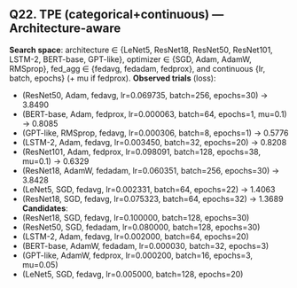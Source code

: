 ## Q22. TPE (categorical+continuous) — Architecture-aware
**Search space**: architecture ∈ {LeNet5, ResNet18, ResNet50, ResNet101, LSTM-2, BERT-base, GPT-like}, optimizer ∈ {SGD, Adam, AdamW, RMSprop}, fed_agg ∈ {fedavg, fedadam, fedprox}, and continuous {lr, batch, epochs} (+ mu if fedprox).
**Observed trials** (loss):
- (ResNet50, Adam, fedavg, lr=0.069735, batch=256, epochs=30) → 3.8490
- (BERT-base, Adam, fedprox, lr=0.000063, batch=64, epochs=1, mu=0.1) → 0.8085
- (GPT-like, RMSprop, fedavg, lr=0.000306, batch=8, epochs=1) → 0.5776
- (LSTM-2, Adam, fedavg, lr=0.003450, batch=32, epochs=20) → 0.8208
- (ResNet101, Adam, fedprox, lr=0.098091, batch=128, epochs=38, mu=0.1) → 0.6329
- (ResNet18, AdamW, fedadam, lr=0.060351, batch=256, epochs=30) → 3.8428
- (LeNet5, SGD, fedavg, lr=0.002331, batch=64, epochs=22) → 1.4063
- (ResNet18, SGD, fedavg, lr=0.075323, batch=64, epochs=32) → 1.3689
**Candidates**:
- (ResNet18, SGD, fedavg, lr=0.100000, batch=128, epochs=30)
- (ResNet50, SGD, fedadam, lr=0.080000, batch=128, epochs=30)
- (LSTM-2, Adam, fedavg, lr=0.002000, batch=64, epochs=20)
- (BERT-base, AdamW, fedadam, lr=0.000030, batch=32, epochs=3)
- (GPT-like, AdamW, fedprox, lr=0.000200, batch=16, epochs=3, mu=0.05)
- (LeNet5, SGD, fedavg, lr=0.005000, batch=128, epochs=20)
